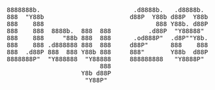 <pre>
8888888b.                         .d8888b.   .d8888b.  
888  "Y88b                       d88P  Y88b d88P  Y88b 
888    888                              888 Y88b. d88P 
888    888  8888b.  888  888          .d88P  "Y88888"  
888    888     "88b 888  888      .od888P"  .d8P""Y8b. 
888    888 .d888888 888  888     d88P"      888    888 
888  .d88P 888  888 Y88b 888     888"       Y88b  d88P 
8888888P"  "Y888888  "Y88888     888888888   "Y8888P"  
                         888                           
                    Y8b d88P                           
                     "Y88P"                            
</pre>